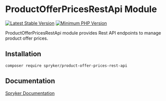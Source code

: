 # ProductOfferPricesRestApi Module
[![Latest Stable Version](https://poser.pugx.org/spryker/product-offer-prices-rest-api/v/stable.svg)](https://packagist.org/packages/spryker/product-offer-prices-rest-api)
[![Minimum PHP Version](https://img.shields.io/badge/php-%3E%3D%208.3-8892BF.svg)](https://php.net/)

ProductOfferPricesRestApi module provides Rest API endpoints to manage product offer prices.

## Installation

```
composer require spryker/product-offer-prices-rest-api
```

## Documentation

[Spryker Documentation](https://docs.spryker.com)
